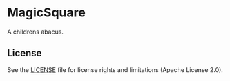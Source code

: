 # MagicSquare 

A childrens abacus.


## License

See the [LICENSE](LICENSE.md) file for license rights and limitations (Apache License 2.0).
